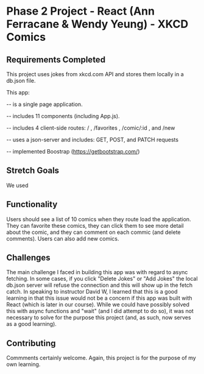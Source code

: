 # Phase 2 Project - React (Ann Ferracane & Wendy Yeung) - XKCD Comics

## Requirements Completed

This project uses jokes from xkcd.com API and stores them locally in a db.json file.

This app:

-- is a single page application.

-- includes 11 components (including App.js).

-- includes 4 client-side routes: / , /favorites , /comic/:id , and /new

-- uses a json-server and includes: GET, POST, and PATCH requests

-- implemented Boostrap (https://getbootstrap.com/)

## Stretch Goals

We used 


## Functionality

Users should see a list of 10 comics when they route load the application. They can favorite these comics, they can click them to see more detail about the comic, and they can comment on each commic (and delete comments). Users can also add new comics. 

## Challenges

The main challenge I faced in building this app was with regard to async fetching. In some cases, if you click "Delete Jokes" or "Add Jokes" the local db.json server will refuse the connection and this will show up in the fetch catch. In speaking to instructor David W, I learned that this is a good learning in that this issue would not be a concern if this app was built with React (which is later in our course). While we could have possibly solved this with async functions and "wait" (and I did attempt to do so), it was not necessary to solve for the purpose this project (and, as such, now serves as a good learning).

## Contributing

Commments certainly welcome. Again, this project is for the purpose of my own learning.